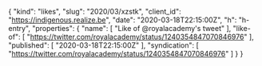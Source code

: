 {
  "kind": "likes",
  "slug": "2020/03/xzstk",
  "client_id": "https://indigenous.realize.be",
  "date": "2020-03-18T22:15:00Z",
  "h": "h-entry",
  "properties": {
    "name": [
      "Like of @royalacademy's tweet"
    ],
    "like-of": [
      "https://twitter.com/royalacademy/status/1240354847070846976"
    ],
    "published": [
      "2020-03-18T22:15:00Z"
    ],
    "syndication": [
      "https://twitter.com/royalacademy/status/1240354847070846976"
    ]
  }
}
